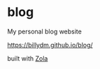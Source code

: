 # blog
My personal blog website

https://billydm.github.io/blog/

built with [Zola](https://www.getzola.org/)